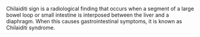 Chilaiditi sign is a radiological finding that occurs when a segment of a large bowel loop or small intestine is interposed between the liver and a diaphragm. When this causes gastrointestinal symptoms, it is known as Chilaiditi syndrome.